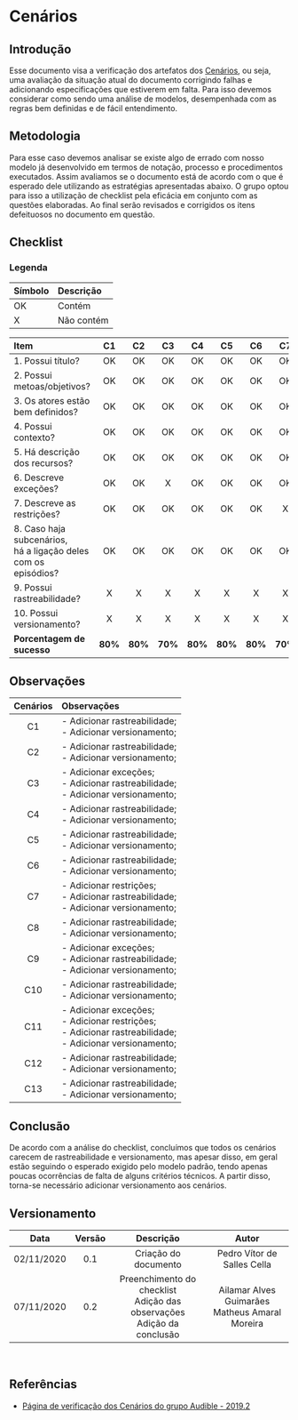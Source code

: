 # Cenários

## Introdução

Esse documento visa a verificação dos artefatos dos [Cenários](https://requisitos-de-software.github.io/2020.1-Mia-Ajuda/#/pages/modeling/scenario), ou seja, uma avaliação da situação atual do documento corrigindo falhas e adicionando especificações que estiverem em falta. Para isso devemos considerar como sendo uma análise de modelos, desempenhada com as regras bem definidas e de fácil entendimento.

## Metodologia

Para esse caso devemos analisar se existe algo de errado com nosso modelo já desenvolvido em termos de notação, processo e procedimentos executados. Assim avaliamos se o documento está de acordo com o que é esperado dele utilizando as estratégias apresentadas abaixo. O grupo optou para isso a utilização de checklist pela eficácia em conjunto com as questões elaboradas. Ao final serão revisados e corrigidos os itens defeituosos no documento em questão.


## Checklist

### Legenda
|Símbolo|Descrição|
|:-|:-|
|OK|Contém|
|X|Não contém|

|Item|C1|C2|C3|C4|C5|C6|C7|C8|C9|C10|C11|C12|C13|
|:-|:-:|:-:|:-:|:-:|:-:|:-:|:-:|:-:|:-:|:-:|:-:|:-:|:-:|
|1. Possui título?|OK|OK|OK|OK|OK|OK|OK|OK|OK|OK|OK|OK|OK|
|2. Possui metoas/objetivos?|OK|OK|OK|OK|OK|OK|OK|OK|OK|OK|OK|OK|OK|
|3. Os atores estão bem definidos?|OK|OK|OK|OK|OK|OK|OK|OK|OK|OK|OK|OK|OK|
|4. Possui contexto?|OK|OK|OK|OK|OK|OK|OK|OK|OK|OK|OK|OK|OK|
|5. Há descrição dos recursos?|OK|OK|OK|OK|OK|OK|OK|OK|OK|OK|OK|OK|OK|
|6. Descreve exceções?|OK|OK|X|OK|OK|OK|OK|OK|X|OK|X|OK|OK|
|7. Descreve as restrições?|OK|OK|OK|OK|OK|OK|X|OK|OK|OK|X|OK|OK|
|8. Caso haja subcenários,<br>há a ligação deles com os episódios?|OK|OK|OK|OK|OK|OK|OK|OK|OK|OK|OK|OK|OK|
|9. Possui rastreabilidade?|X|X|X|X|X|X|X|X|X|X|X|X|X|
|10. Possui versionamento?|X|X|X|X|X|X|X|X|X|X|X|X|X|
|**Porcentagem de sucesso**|**80%**|**80%**|**70%**|**80%**|**80%**|**80%**|**70%**|**80%**|**70%**|**80%**|**60%**|**80%**|**80%**|

## Observações

|Cenários|Observações|
|:-:|:-|
|C1|- Adicionar rastreabilidade;<br>- Adicionar versionamento;|
|C2|- Adicionar rastreabilidade;<br>- Adicionar versionamento;|
|C3|- Adicionar exceções;<br>- Adicionar rastreabilidade;<br>- Adicionar versionamento;|
|C4|- Adicionar rastreabilidade;<br>- Adicionar versionamento;|
|C5|- Adicionar rastreabilidade;<br>- Adicionar versionamento;|
|C6|- Adicionar rastreabilidade;<br>- Adicionar versionamento;|
|C7|- Adicionar restrições;<br>- Adicionar rastreabilidade;<br>- Adicionar versionamento;|
|C8|- Adicionar rastreabilidade;<br>- Adicionar versionamento;|
|C9|- Adicionar exceções;<br>- Adicionar rastreabilidade;<br>- Adicionar versionamento;|
|C10|- Adicionar rastreabilidade;<br>- Adicionar versionamento;|
|C11|- Adicionar exceções;<br>- Adicionar restrições;<br>- Adicionar rastreabilidade;<br>- Adicionar versionamento;|
|C12|- Adicionar rastreabilidade;<br>- Adicionar versionamento;|
|C13|- Adicionar rastreabilidade;<br>- Adicionar versionamento;|

## Conclusão

De acordo com a análise do checklist, concluímos que todos os cenários carecem de rastreabilidade e versionamento, mas apesar disso, em geral estão seguindo o esperado exigido pelo modelo padrão, tendo apenas poucas ocorrências de falta de alguns critérios técnicos. A partir disso, torna-se necessário adicionar versionamento aos cenários.

## Versionamento

|Data|Versão|Descrição|Autor|
|:-:|:-:|:-:|:-:|
|02/11/2020|0.1|Criação do documento|Pedro Vítor de Salles Cella|
|07/11/2020|0.2|Preenchimento do checklist<br> Adição das observações<br> Adição da conclusão|Ailamar Alves Guimarães<br>Matheus Amaral Moreira|

<br>

## Referências

- [Página de verificação dos Cenários do grupo Audible - 2019.2](https://requisitos-de-software.github.io/2019.2-Audible/verificacao_cenarios/)
